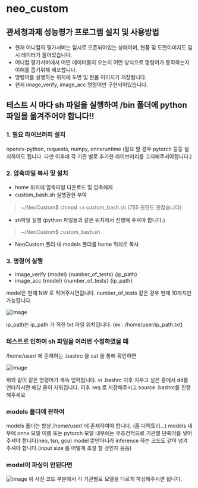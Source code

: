 # neo_custom

## 관세청과제 성능평가 프로그램 설치 및 사용방법
 * 현재 어니컴의 평가서버는 임시로 오픈되어있는 상태이며, 현품 및 도면이미지도 임시 데이터가 들어있습니다.
 * 어니컴 평가서버에서 어떤 데이터들이 오는지 어떤 방식으로 명령어가 동작하는지 이해를 돕기위해 배포합니다.
 * 명령어를 실행하는 위치에 도면 및 현품 이미지가 저장됩니다.
 * 현재 image_verify, image_acc 명령어만 구현되어있습니다.


## 테스트 시 마다 sh 파일을 실행하여 /bin 폴더에 python 파일을 옮겨주어야 합니다!! 


### 1. 필요 라이브러리 설치
opencv-python, requests, numpy, onnxruntime (필요 할 경우 pytorch 등등 설치하여도 됩니다. 다만 이후에 각 기관 별로 추가한 라이브러리를 고지해주셔야합니다.)


### 2. 압축파일 복사 및 설치
- home 위치에 압축파일 다운로드 및 압축해제
- custom_bash.sh 실행권한 부여
 > ~/NeoCustom$ chmod +x custom_bash.sh (755 권한도 괜찮습니다)
- sh파일 실행 (python 파일들과 같은 위치에서 진행해 주셔야 합니다.)
 > ~/NeoCustom$ custom_bash.sh
- NeoCustom 폴더 내 models 폴더를 home 위치로 복사


### 3. 명령어 실행
- image_verify {model} {number_of_tests} {ip_path}
- image_acc {model} {number_of_tests} {ip_path}

model은 현재 NW 로 적어주시면됩니다.
number_of_tests 같은 경우 현재 10까지만 가능합니다.

![image](https://user-images.githubusercontent.com/68864422/186050189-32d540d2-f72a-447a-b428-49d29312ad24.png)

ip_path는 ip_path 가 적힌 txt 파일 위치입니다. (ex : /home/user/ip_path.txt)


### 테스트로 인하여 sh 파일을 여러번 수정하였을 때
/home/user/ 에 존재하는 .bashrc 을 cat 을 통해 확인하면

![image](https://user-images.githubusercontent.com/68864422/186049456-63966298-3dc0-4a24-99b6-f65c85681a2a.png)

위와 같이 같은 명령어가 계속 입력됩니다. vi .bashrc 이후 지우고 싶은 줄에서 dd를 연타하시면 해당 줄이 지워집니다. 이후 :wq 로 저장해주시고 source .bashrc를 진행해주세요


### models 폴더에 관하여
models 폴더는 항상 /home/user/ 에 존재하여야 합니다. (홈 디렉토리...)
models 내부에 onnx 모델 이름 또는 pytorch 모델 내부에는 무조건적으로 기관별 단축어를 넣어 주셔야 합니다(neo, tsn, gcu)
model 뿐만아니라 inference 하는 코드도 같이 넘겨 주셔야 합니다.(input size 를 어떻게 조절 할 것인지 등등)

### model이 파싱이 안된다면 
![image](https://user-images.githubusercontent.com/68864422/186050628-81eee638-704e-459c-8b66-31b4fc2e1f33.png)
위 사진 코드 부분에서 각 기관별로 모델을 다르게 파싱해주시면 됩니다.
